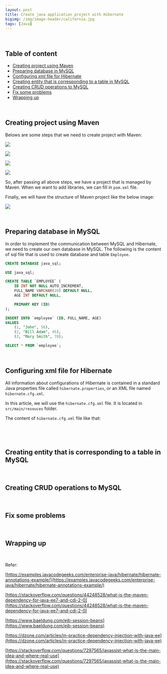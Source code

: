 ```yaml
---
layout: post
title: Create java application project with Hibernate
bigimg: /img/image-header/california.jpg
tags: [Java]
---
```





<br>

## Table of content
- [Creating project using Maven](#creating-project-using-maven)
- [Preparing database in MySQL](#preparing-database-in-MySQL)
- [Configuring xml file for Hibernate](#configuring-xml-file-for-Hibernate)
- [Creating entity that is corresponding to a table in MySQL](#creating-entity-that-is-corresponding-to-a-table-in-mysql)
- [Creating CRUD operations to MySQL](#creating-crud-operations-to-mysql) 
- [Fix some problems](#fix-some-problems)
- [Wrapping up](#wrapping-up)


<br>

## Creating project using Maven
Belows are some steps that we need to create project with Maven:

![](../img/Java-Common/create-maven-project-hibernate/maven-project-1.png)

![](../img/Java-Common/create-maven-project-hibernate/maven-project-2.png)

![](../img/Java-Common/create-maven-project-hibernate/maven-project-3.png)

![](../img/Java-Common/create-maven-project-hibernate/maven-project-4.png)

So, after passing all above steps, we have a project that is managed by Maven. When we want to add libraries, we can fill in ```pom.xml``` file.

Finally, we will have the structure of Maven project like the below image:

![](../img/Java-Common/create-maven-project-hibernate/maven-project-result.png)


<br>

## Preparing database in MySQL
In order to implement the communication between MySQL and Hibernate, we need to create our own database in MySQL. The following is the content of sql file that is used to create database and table ```Employee```.

```sql
CREATE DATABASE java_sql;

USE java_sql;

CREATE TABLE `EMPLOYEE` (
    ID INT NOT NULL AUTO_INCREMENT, 
    FULL_NAME VARCHAR(20) DEFAULT NULL,
    AGE INT DEFAULT NULL,

    PRIMARY KEY (ID)
);

INSERT INTO `employee` (ID, FULL_NAME, AGE) 
VALUES 
    (1, "John", 56), 
    (2, "Bill Adam", 45), 
    (3, "Mary Smith", 78);

SELECT * FROM `employee`;
```

<br>

## Configuring xml file for Hibernate
All information about configurations of Hibernate is contained in a standard Java properties file called ```hibernate.properties```, or an XML file named ```hibernate.cfg.xml```.

In this article, we will use the ```hibernate.cfg.xml``` file. It is located in ```src/main/resouces``` folder.

The content of ```hibernate.cfg.xml``` file like that:

```java



```

<br>

## Creating entity that is corresponding to a table in MySQL






<br>

## Creating CRUD operations to MySQL





<br>

## Fix some problems




<br>

## Wrapping up




<br>

Refer: 

[https://examples.javacodegeeks.com/enterprise-java/hibernate/hibernate-annotations-example/](https://examples.javacodegeeks.com/enterprise-java/hibernate/hibernate-annotations-example/)

[https://stackoverflow.com/questions/44248528/what-is-the-maven-dependency-for-java-ee7-and-cdi-2-0](https://stackoverflow.com/questions/44248528/what-is-the-maven-dependency-for-java-ee7-and-cdi-2-0)

[https://www.baeldung.com/ejb-session-beans](https://www.baeldung.com/ejb-session-beans)

[https://dzone.com/articles/in-practice-dependency-injection-with-java-ee](https://dzone.com/articles/in-practice-dependency-injection-with-java-ee)

[https://stackoverflow.com/questions/7297565/javassist-what-is-the-main-idea-and-where-real-use](https://stackoverflow.com/questions/7297565/javassist-what-is-the-main-idea-and-where-real-use)